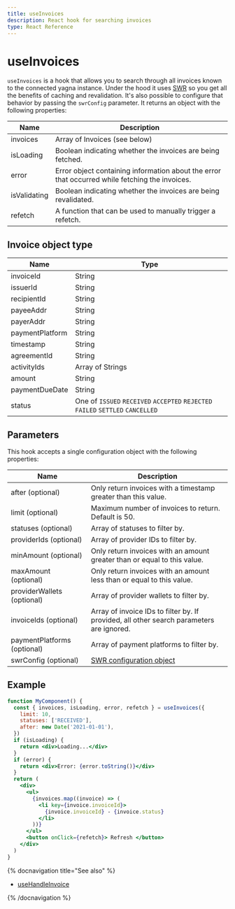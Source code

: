 ```yaml
---
title: useInvoices
description: React hook for searching invoices
type: React Reference
---
```


# useInvoices

`useInvoices` is a hook that allows you to search through all invoices known to the connected yagna instance. Under the hood it uses [SWR](https://swr.vercel.app/) so you get all the benefits of caching and revalidation. It's also possible to configure that behavior by passing the `swrConfig` parameter. It returns an object with the following properties:

| Name         | Description                                                                                    |
| ------------ | ---------------------------------------------------------------------------------------------- |
| invoices     | Array of Invoices (see below)                                                                  |
| isLoading    | Boolean indicating whether the invoices are being fetched.                                     |
| error        | Error object containing information about the error that occurred while fetching the invoices. |
| isValidating | Boolean indicating whether the invoices are being revalidated.                                 |
| refetch      | A function that can be used to manually trigger a refetch.                                     |

## Invoice object type

| Name            | Type                                                                            |
| --------------- | ------------------------------------------------------------------------------- |
| invoiceId       | String                                                                          |
| issuerId        | String                                                                          |
| recipientId     | String                                                                          |
| payeeAddr       | String                                                                          |
| payerAddr       | String                                                                          |
| paymentPlatform | String                                                                          |
| timestamp       | String                                                                          |
| agreementId     | String                                                                          |
| activityIds     | Array of Strings                                                                |
| amount          | String                                                                          |
| paymentDueDate  | String                                                                          |
| status          | One of `ISSUED` `RECEIVED` `ACCEPTED` `REJECTED` `FAILED` `SETTLED` `CANCELLED` |

## Parameters

This hook accepts a single configuration object with the following properties:

| Name                        | Description                                                                              |
| --------------------------- | ---------------------------------------------------------------------------------------- |
| after (optional)            | Only return invoices with a timestamp greater than this value.                           |
| limit (optional)            | Maximum number of invoices to return. Default is 50.                                     |
| statuses (optional)         | Array of statuses to filter by.                                                          |
| providerIds (optional)      | Array of provider IDs to filter by.                                                      |
| minAmount (optional)        | Only return invoices with an amount greater than or equal to this value.                 |
| maxAmount (optional)        | Only return invoices with an amount less than or equal to this value.                    |
| providerWallets (optional)  | Array of provider wallets to filter by.                                                  |
| invoiceIds (optional)       | Array of invoice IDs to filter by. If provided, all other search parameters are ignored. |
| paymentPlatforms (optional) | Array of payment platforms to filter by.                                                 |
| swrConfig (optional)        | [SWR configuration object](https://swr.vercel.app/docs/en/api#options)                   |

## Example

```jsx
function MyComponent() {
  const { invoices, isLoading, error, refetch } = useInvoices({
    limit: 10,
    statuses: ['RECEIVED'],
    after: new Date('2021-01-01'),
  })
  if (isLoading) {
    return <div>Loading...</div>
  }
  if (error) {
    return <div>Error: {error.toString()}</div>
  }
  return (
    <div>
      <ul>
        {invoices.map((invoice) => (
          <li key={invoice.invoiceId}>
            {invoice.invoiceId} - {invoice.status}
          </li>
        ))}
      </ul>
      <button onClick={refetch}> Refresh </button>
    </div>
  )
}
```

{% docnavigation title="See also" %}

- [useHandleInvoice](/docs/en/creators/javascript/react/use-handle-invoice)

{% /docnavigation %}
